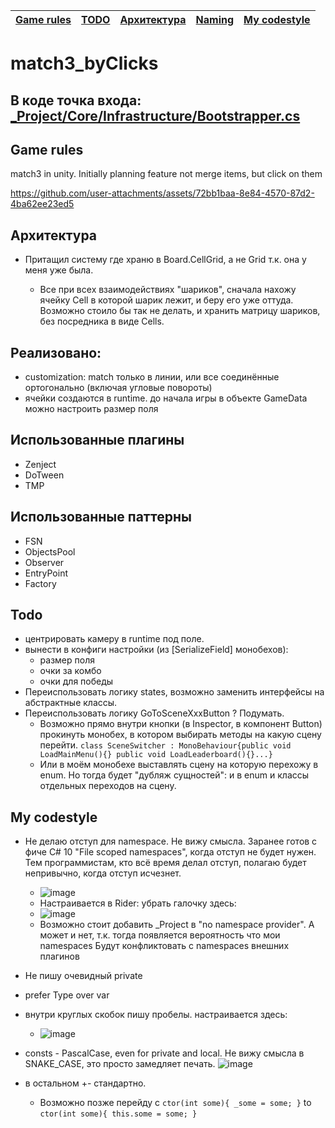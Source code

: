 | [Game rules](#Game-rules) | [TODO](#TODO) | [Архитектура](#Архитектура) |[Naming](#Naming) | [My codestyle](#My-codestyle) |
|---------------------------|---------------|-----------------------------|------------------|-------------------------------|

# match3_byClicks

## В коде точка входа: [_Project/Core/Infrastructure/Bootstrapper.cs](https://github.com/gggittt/match3_byClicks/blob/main/Assets/_Project/Core/Infrastructure/Bootstrapper.cs)

## Game rules
match3 in unity. Initially planning feature not merge items, but click on them


https://github.com/user-attachments/assets/72bb1baa-8e84-4570-87d2-4ba62ee23ed5




## Архитектура
- Притащил систему где храню в Board.CellGrid<Cell>, а не Grid<Item> т.к. она у меня уже была. 
  - Все при всех взаимодействиях "шариков", сначала нахожу ячейку Cell в которой шарик лежит, и беру его уже оттуда. Возможно стоило бы так не делать, и хранить матрицу шариков, без посредника в виде Cells. 

## Реализовано:
- customization: match только в линии, или все соединённые ортогонально (включая угловые повороты)
- ячейки создаются в runtime. до начала игры в объекте GameData можно настроить размер поля

## Использованные плагины
- Zenject
- DoTween
- TMP

## Использованные паттерны
- FSN
- ObjectsPool
- Observer
- EntryPoint
- Factory

## Todo
- центрировать камеру в runtime под поле. 
- вынести в конфиги настройки (из [SerializeField] монобехов):
  - размер поля
  - очки за комбо
  - очки для победы
- Переиспользовать логику states, возможно заменить интерфейсы на абстрактные классы.
- Переиспользовать логику GoToSceneXxxButton ? Подумать.
  - Возможно прямо внутри кнопки (в Inspector, в компонент Button) прокинуть монобех, в котором выбирать методы на какую сцену перейти. ```class SceneSwitcher : MonoBehaviour{public void LoadMainMenu(){} public void LoadLeaderboard(){}...}```
  - Или в моём монобехе выставлять сцену на которую перехожу в enum. Но тогда будет "дубляж сущностей": и в enum и классы отдельных переходов на сцену. 

## My codestyle
- Не делаю отступ для namespace. Не вижу смысла. Заранее готов с фиче C# 10 "File scoped namespaces", когда отступ не будет нужен. Тем программистам, кто всё время делал отступ, полагаю будет непривычно, когда отступ исчезнет. 
  - ![image](https://github.com/user-attachments/assets/e503d46c-a8ec-4009-8409-00aec11e9a11)
  - Настраивается в Rider: убрать галочку здесь:
  - ![image](https://github.com/user-attachments/assets/23592106-de71-4c76-bc93-52338fa2f64d)
  - Возможно стоит добавить _Project в "no namespace provider". А может и нет, т.к. тогда появляется вероятность что мои namespaces Будут конфликтовать с namespaces внешних плагинов
- Не пишу очевидный private
- prefer Type over var
- внутри круглых скобок пишу пробелы. 
  настраивается здесь:
  - ![image](https://github.com/user-attachments/assets/f30c82c2-1481-474f-85e8-2c03fae9bd2c)
- consts - PascalCase, even for private and local. Не вижу смысла в SNAKE_CASE, это просто замедляет печать. ![image](https://github.com/user-attachments/assets/4da2d2ed-2648-4eae-aeed-97b34347e98c)

- в остальном +- стандартно.
  - Возможно позже перейду с ```ctor(int some){ _some = some; }``` to ```ctor(int some){ this.some = some; }```
 




